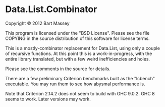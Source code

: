 # Data.List.Combinator
Copyright © 2012 Bart Massey

This program is licensed under the "BSD License".  Please
see the file COPYING in the source distribution of this
software for license terms.

This is a mostly-combinator replacement for Data.List, using
only a couple of recursive functions.  At this point this is
a work-in-progress, with the entire library translated, but
with a few weird inefficiencies and holes.

Please see the comments in the source for details.

There are a few preliminary Criterion benchmarks built as
the "lcbench" executable. You may run them to see how
abysmal performance is.

Note that Criterion 2.14.2 does not seem to build with GHC
9.0.2. GHC 8 seems to work. Later versions may work.
